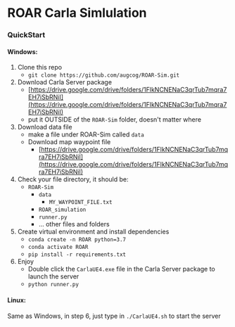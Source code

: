 # ROAR Carla Simlulation

### QuickStart


#### Windows:
1. Clone this repo
    - `git clone https://github.com/augcog/ROAR-Sim.git`
2. Download Carla Server package
    - [https://drive.google.com/drive/folders/1FlkNCNENaC3qrTub7mqra7EH7iSbRNiI](https://drive.google.com/drive/folders/1FlkNCNENaC3qrTub7mqra7EH7iSbRNiI)
    - put it OUTSIDE of the `ROAR-Sim` folder, doesn't matter where
3. Download data file 
    - make a file under ROAR-Sim called `data`
    - Download map waypoint file 
        - [https://drive.google.com/drive/folders/1FlkNCNENaC3qrTub7mqra7EH7iSbRNiI](https://drive.google.com/drive/folders/1FlkNCNENaC3qrTub7mqra7EH7iSbRNiI)
4. Check your file directory, it should be:
    - `ROAR-Sim`
        - `data`
            - `MY_WAYPOINT_FILE.txt`
        - `ROAR_simulation`
        - `runner.py`
        - ... other files and folders
5. Create virtual environment and install dependencies
    - `conda create -n ROAR python=3.7`
    - `conda activate ROAR`
    - `pip install -r requirements.txt`
6. Enjoy
    - Double click the `CarlaUE4.exe` file in the Carla Server package to launch the server
    - `python runner.py`
        
#### Linux:
Same as Windows, in step 6, just type in `./CarlaUE4.sh` to start the server
    
